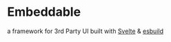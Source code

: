 # Embeddable

a framework for 3rd Party UI built with [Svelte](https://svelte.dev/) & [esbuild](https://esbuild.github.io/)
